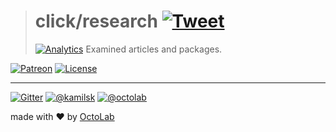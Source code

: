 > # click/research [![Tweet](https://img.shields.io/twitter/url/http/shields.io.svg?style=social)](https://twitter.com/intent/tweet?text=Link%20Manager%20as%20a%20Service&url=https://kamilsk.github.io/click/&via=ikamilsk&hashtags=go,service,link-manager,link-storage,link-shortener)
> [![Analytics](https://ga-beacon.appspot.com/UA-109817251-20/click/research?pixel)](https://kamilsk.github.io/click/)
> Examined articles and packages.

[![Patreon](https://img.shields.io/badge/patreon-donate-orange.svg)](https://www.patreon.com/octolab)
[![License](https://img.shields.io/badge/license-MIT-blue.svg)](LICENSE)

---

[![Gitter](https://badges.gitter.im/Join%20Chat.svg)](https://gitter.im/kamilsk/click)
[![@kamilsk](https://img.shields.io/badge/author-%40kamilsk-blue.svg)](https://twitter.com/ikamilsk)
[![@octolab](https://img.shields.io/badge/sponsor-%40octolab-blue.svg)](https://twitter.com/octolab_inc)

made with ❤️ by [OctoLab](https://www.octolab.org/)
